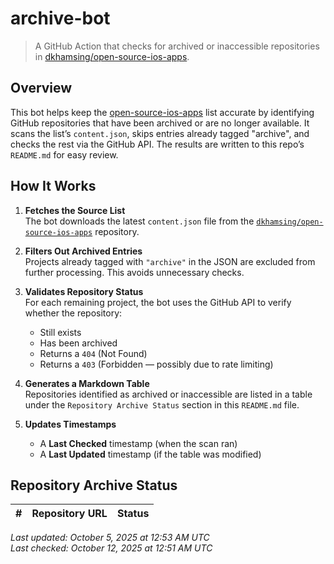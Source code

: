 # archive-bot

> A GitHub Action that checks for archived or inaccessible repositories in [dkhamsing/open-source-ios-apps](https://github.com/dkhamsing/open-source-ios-apps).

## Overview

This bot helps keep the [open-source-ios-apps](https://github.com/dkhamsing/open-source-ios-apps) list accurate by identifying GitHub repositories that have been archived or are no longer available. It scans the list’s `content.json`, skips entries already tagged "archive", and checks the rest via the GitHub API. The results are written to this repo’s `README.md` for easy review.


## How It Works

1. **Fetches the Source List**  
   The bot downloads the latest `content.json` file from the [`dkhamsing/open-source-ios-apps`](https://github.com/dkhamsing/open-source-ios-apps) repository.

2. **Filters Out Archived Entries**  
   Projects already tagged with `"archive"` in the JSON are excluded from further processing. This avoids unnecessary checks.

3. **Validates Repository Status**  
   For each remaining project, the bot uses the GitHub API to verify whether the repository:
   - Still exists
   - Has been archived
   - Returns a `404` (Not Found)
   - Returns a `403` (Forbidden — possibly due to rate limiting)

4. **Generates a Markdown Table**  
   Repositories identified as archived or inaccessible are listed in a table under the `Repository Archive Status` section in this `README.md` file.

5. **Updates Timestamps**  
   - A **Last Checked** timestamp (when the scan ran)
   - A **Last Updated** timestamp (if the table was modified)


## Repository Archive Status

| # | Repository URL | Status |
|---|----------------|--------|

*Last updated: October 5, 2025 at 12:53 AM UTC*  
*Last checked: October 12, 2025 at 12:51 AM UTC*